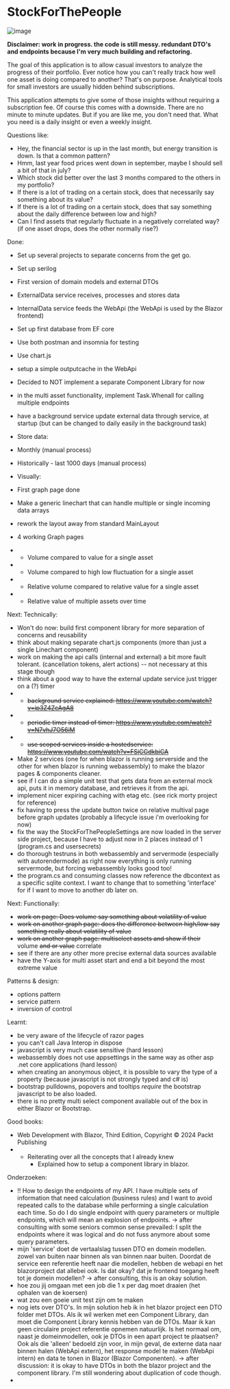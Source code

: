 # StockForThePeople

![image](https://github.com/user-attachments/assets/c8fd008c-c813-4f7e-aa77-1330fa85458e)


**Disclaimer: work in progress. the code is still messy. redundant DTO's and endpoints because I'm very much building and refactoring.**

The goal of this application is to allow casual investors to analyze the progress of their portfolio.
Ever notice how you can't really track how well one asset is doing compared to another? That's on purpose.
Analytical tools for small investors are usually hidden behind subscriptions.

This application attempts to give some of those insights without requiring a subscription fee.
Of course this comes with a downside. There are no minute to minute updates.
But if you are like me, you don't need that. What you need is a daily insight or even a weekly insight.

Questions like: 
- Hey, the financial sector is up in the last month, but energy transition is down. Is that a common pattern?
- Hmm, last year food prices went down in september, maybe I should sell a bit of that in july?
- Which stock did better over the last 3 months compared to the others in my portfolio?
- If there is a lot of trading on a certain stock, does that necessarily say something about its value?
- If there is a lot of trading on a certain stock, does that say something about the daily difference between low and high?
- Can I find assets that regularly fluctuate in a negatively correlated way? (if one asset drops, does the other normally rise?)


Done:
- Set up several projects to separate concerns from the get go.
- Set up serilog
- First version of domain models and external DTOs
- ExternalData service receives, processes and stores data
- InternalData service feeds the WebApi (the WebApi is used by the Blazor frontend)
- Set up first database from EF core
- Use both postman and insomnia for testing
- Use chart.js
- setup a simple outputcache in the WebApi
- Decided to NOT implement a separate Component Library for now
- in the multi asset functionality, implement Task.Whenall for calling multiple endpoints
- have a background service update external data through service, at startup (but can be changed to daily easily in the background task)

- Store data:
- Monthly (manual process)
- Historically - last 1000 days (manual process)

- Visually:
- First graph page done
- Make a generic linechart that can handle multiple or single incoming data arrays
- rework the layout away from standard MainLayout
- 4 working Graph pages
- - Volume compared to value for a single asset
- - Volume compared to high low fluctuation for a single asset
- - Relative volume compared to relative value for a single asset
- - Relative value of multiple assets over time

Next:
Technically:

- Won't do now: build first component library for more separation of concerns and reusability
- think about making separate chart.js components (more than just a single Linechart component)
- work on making the api calls (internal and external) a bit more fault tolerant. (cancellation tokens, alert actions) -- not necessary at this stage though
- think about a good way to have the external update service just trigger on a (?) timer
- - ~~background service explained: https://www.youtube.com/watch?v=ip3Z4ZcAgA8~~
- - ~~periodic timer instead of timer: https://www.youtube.com/watch?v=N7vhJ7O56iM~~
- - ~~use scoped services inside a hostedservice: https://www.youtube.com/watch?v=FSjCGdkbiCA~~
- Make 2 services (one for when blazor is running serverside and the other for when blazor is running webassembly) to make the blazor pages & components cleaner.
- see if I can do a simple unit test that gets data from an external mock api, puts it in memory database, and retrieves it from the api.
- implement nicer expiring caching with etag etc. (see rick morty project for reference)
- fix having to press the update button twice on relative multival page before graph updates (probably a lifecycle issue i'm overlooking for now)
- fix the way the StockForThePeopleSettings are now loaded in the server side project, because I have to adjust now in 2 places instead of 1 (program.cs and usersecrets)
- do thorough testruns in both webassembly and servermode (especially with autorendermode) as right now everything is only running servermode, but forcing webassembly looks good too!
- the program.cs and consuming classes now reference the dbcontext as a specific sqlite context. I want to change that to something 'interface' for if I want to move to another db later on.

Next:
Functionally:
- ~~work on page: Does volume say something about volatility of value~~
- ~~work on another graph page: does the difference between high/low say something really about volatility of value~~
- ~~work on another graph page: multiselect assets and show if their~~ volume ~~and or value~~ correlate
- see if there are any other more precise external data sources available
- have the Y-axis for multi asset start and end a bit beyond the most extreme value

Patterns & design:
- options pattern
- service pattern
- inversion of control

Learnt:
- be very aware of the lifecycle of razor pages
- you can't call Java Interop in dispose
- javascript is very much case sensitive (hard lesson)
- webassembly does not use appsettings in the same way as other asp .net core applications (hard lesson)
- when creating an anonymous object, it is possible to vary the type of a property (because javascript is not strongly typed and c# is)
- bootstrap pulldowns, popovers and tooltips *require* the bootstrap javascript to be also loaded.
- there is no pretty multi select component available out of the box in either Blazor or Bootstrap.

Good books:
- Web Development with Blazor, Third Edition, Copyright © 2024 Packt Publishing
- - Reiterating over all the concepts that I already knew
	- Explained how to setup a component library in blazor.

 
Onderzoeken:
- !! How to design the endpoints of my API. I have multiple sets of information that need calculation (business rules) and I want to avoid repeated calls to the database while performing a single calculation each time. So do I do single endpoint with query parameters or multiple endpoints, which will mean an explosion of endpoints. -> after consulting with some seniors common sense prevailed: I split the endpoints where it was logical and do not fuss anymore about some query parameters.
- mijn 'service' doet de vertaalslag tussen DTO en domein modellen. zowel van buiten naar binnen als van binnen naar buiten. Doordat de service een referentie heeft naar die modellen, hebben de webapi en het blazorproject dat allebei ook. Is dat okay? dat je frontend toegang heeft tot je domein modellen? -> after consulting, this is an okay solution.
- hoe zou jij omgaan met een job die 1 x per dag moet draaien (het ophalen van de koersen)
- wat zou een goeie unit test zijn om te maken
- nog iets over DTO's. In mijn solution heb ik in het blazor project een DTO folder met DTOs. Als ik wil werken met een Component Library, dan moet die Component Library kennis hebben van de DTOs. Maar ik kan geen circulaire project referentie opnemen natuurlijk. Is het normaal om, naast je domeinmodellen, ook je DTOs in een apart project te plaatsen? Ook als die 'alleen' bedoeld zijn voor, in mijn geval, de externe data naar binnen halen (WebApi extern), het response model te maken (WebApi intern) en data te tonen in Blazor (Blazor Componenten). -> after discussion: it is okay to have DTOs in both the blazor project and the component library. I'm still wondering about duplication of code though.
- 
